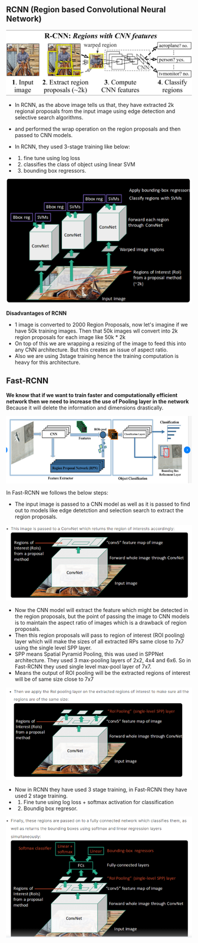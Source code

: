 ## RCNN (Region based Convolutional Neural Network)

![alt text](image-8.png)

- In RCNN, as the above image tells us that, they have extracted 2k regional proposals from the input image using edge detection and selective search algorithms.
- and performed the wrap operation on the region proposals and then passed to CNN models.
- In RCNN, they used 3-stage training like below:

- 1) fine tune using log loss
- 2) classifies the class of object using linear SVM
- 3) bounding box regressors.


![alt text](image-9.png)


**Disadvantages of RCNN**
- 1 image is converted to 2000 Region Proposals, now let's imagine if we have 50k training images. Then that 50k images wll convert into 2k region proposals for each image like 50k * 2k
- On top of this we are wrapping a resizing of the image to feed this into any CNN architecture. But this creates an issue of aspect ratio.
- Also we are using 3stage training hence the training computation is heavy for this architecture.



## Fast-RCNN

**We know that if we want to train faster and computationally efficient network then we need to increase the use of Pooling layer in the network**
Because it will delete the information and dimensions drastically.

![alt text](image-10.png)


In Fast-RCNN we follows the below steps:

- The input image is passed to a CNN model as well as it is passed to find out to models like edge detetction and selection search to extract the region proposals.

![alt text](image-11.png)

- Now the CNN model will extract the feature which might be detected in the region proposals, but the point of passing the image to CNN models is to maintain the aspect ratio of images which is a drawback of region proposals.
- Then this region proposals will pass to region of interest (ROI pooling) layer which will make the sizes of all extracted RPs same close to 7x7 using the single level SPP layer.
- SPP means Spatial Pyramid Pooling, this was used in SPPNet architecture. They used 3 max-pooling layers of 2x2, 4x4 and 6x6. So in Fast-RCNN they used single level max-pool layer of 7x7. 
- Means the output of ROI pooling will be the extracted regions of interest will be of same size close to 7x7

![alt text](image-12.png)

- Now in RCNN they have used 3 stage training, in Fast-RCNN they have used 2 stage training.
- 1) Fine tune using log loss + softmax activation for classification
- 2) Boundig box regresor. 

![alt text](image-13.png)




